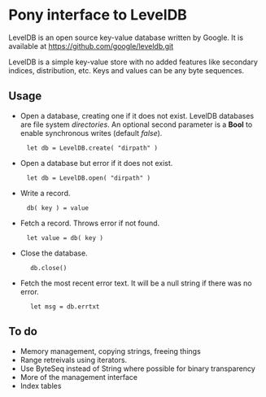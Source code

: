 Pony interface to LevelDB
=========================

LevelDB is an open source key-value database written by Google.
It is available at https://github.com/google/leveldb.git

LevelDB is a simple key-value store with no added features like
secondary indices, distribution, etc.  Keys and values can be
any byte sequences.

Usage
-----

* Open a database, creating one if it does not exist.  LevelDB databases are file system *directories*.  An optional second parameter is a **Bool** to enable synchronous writes (default *false*).
```
     let db = LevelDB.create( "dirpath" )
```

* Open a database but error if it does not exist.
```
     let db = LevelDB.open( "dirpath" )
```

* Write a record.
```
     db( key ) = value
```

* Fetch a record.  Throws error if not found.
```
     let value = db( key )
```

* Close the database.
```
      db.close()
```

* Fetch the most recent error text.  It will be a null string if there was no error.
```
      let msg = db.errtxt
```

To do
-----

* Memory management, copying strings, freeing things
* Range retreivals using iterators.
* Use ByteSeq instead of String where possible for binary transparency
* More of the management interface
* Index tables